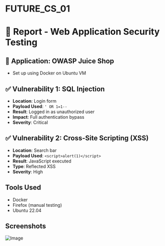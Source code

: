 # FUTURE_CS_01

# 🔐 Report - Web Application Security Testing

## 🧪 Application: OWASP Juice Shop
- Set up using Docker on Ubuntu VM

## ✅ Vulnerability 1: SQL Injection

- **Location**: Login form
- **Payload Used**: `' OR 1=1--`
- **Result**: Logged in as unauthorized user
- **Impact**: Full authentication bypass
- **Severity**: Critical

## ✅ Vulnerability 2: Cross-Site Scripting (XSS)

- **Location**: Search bar
- **Payload Used**: `<script>alert(1)</script>`
- **Result**: JavaScript executed
- **Type**: Reflected XSS
- **Severity**: High

## Tools Used
- Docker
- Firefox (manual testing)
- Ubuntu 22.04

## Screenshots
![Image](https://github.com/user-attachments/assets/7bc2ac48-458b-47b0-ae3a-6539d71c1b46)

